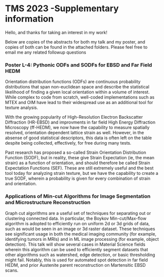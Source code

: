 # TMS 2023 -Supplementary information

Hello, and thanks for taking an interest in my work!

Below are copies of the abstracts for both my talk and my poster, and copies of both can be found in the attached folders. Please feel free to email me any related followup questions

### **Poster L-4: Pythonic ODFs and SODFs for EBSD and Far Field HEDM**

Orientation distribution functions (ODFs) are continuous probability distributions that span non-euclidean space and describe the statistical likelihood of finding a given local orientation within a volume of interest. While complex to code from scratch, well-coded implementations such as MTEX and OIM have lead to their widespread use as an additional tool for texture analysis.

With the growing popularity of High-Resolution Electron Backscatter Diffraction (HR-EBSD) and improvments in far field High Energy Diffraction Microscopy (ff-HEDM), we now have the capability to measure spatially resolved, orientation dependent lattice strain as well. However, in the absense of good statistical descriptors, this data is often left on the table despite being collected, effectively, for free during many tests.

Past research has proposed a so-called Strain Orientation Distribution Function (SODF), but in reality, these give Strain Expectation (ie, the mean strain) as a function of orientation, and should therefore be called Strain Expectation Functions (SEF). These are still extremely useful and the best tool today for analyzing strain texture, but we have the capability to create a true SODF, wherein a probability is given for every combination of strain and orientation.

### **Applications of Min-cut Algorithms for Image Segmentation and Microstructure Reconstruction**

Graph cut algorithms are a useful set of techniques for separating out or clustering connected data. In particular, the Boykov Min-cut/Max-flow algorithm is adopted to efficiently run on uniform 2d or 3d grids of data, such as would be seen in an image or 3d raster dataset. These techniques see significant usage in both the medical imaging community (for example, identifying tumors in MRIs) and in ML image processing (for example, object detection). 
This talk will show several cases in Material Science fields wherein this algorithm can be used to efficiently segment datasets that other algorithms such as watershed, edge detection, or basic thresholding might fail. Notably, this is used for automated spot detection in far field HEDM, and prior Austenite parent reconstruction on Martensitic EBSD scans.


